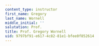 ```yaml
---
content_type: instructor
first_name: Gregory
last_name: Wornell
middle_initial: ''
salutation: Prof.
title: Prof. Gregory Wornell
uid: 9797bf91-e617-4c82-81e1-bfee0f852614
---
```

